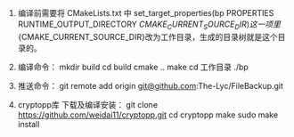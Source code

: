 1. 编译前需要将 CMakeLists.txt 中
   set_target_properties(bp PROPERTIES RUNTIME_OUTPUT_DIRECTORY ${CMAKE_CURRENT_SOURCE_DIR})
   这一项里${CMAKE_CURRENT_SOURCE_DIR}改为工作目录，生成的目录树就是这个目录的。
2. 编译命令：
   mkdir build
   cd build
   cmake ..
   make
   cd 工作目录
   ./bp
3. 推送命令：
   git remote add origin git@github.com:The-Lyc/FileBackup.git

4. cryptopp库 下载及编译安装：
   git clone https://github.com/weidai11/cryptopp.git
   cd cryptopp
   make
   sudo make install
